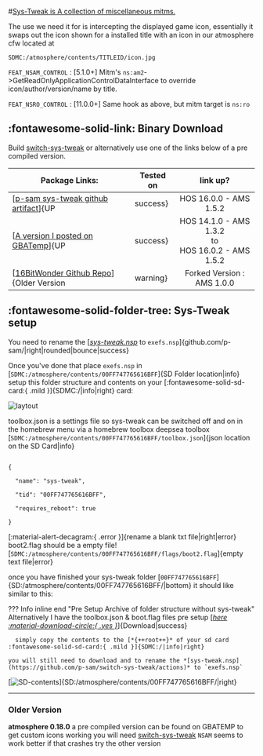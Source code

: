 #[Sys-Tweak is A collection of miscellaneous mitms.](https://github.com/p-sam/switch-sys-tweak) 

The use we need it for is intercepting the displayed game icon,
essentially it swaps out the icon shown for a installed title with an icon in our atmosphere cfw located at 

` SDMC:/atmosphere/contents/TITLEID/icon.jpg `

`FEAT_NSAM_CONTROL` : [5.1.0+] Mitm's `ns:am2`->GetReadOnlyApplicationControlDataInterface to override icon/author/version/name by title.

`FEAT_NSRO_CONTROL` : [11.0.0+] Same hook as above, but mitm target is `ns:ro`


:fontawesome-solid-link: Binary Download
---

Build [switch-sys-tweak](https://github.com/p-sam/switch-sys-tweak) or alternatively use one of the links below of a pre compiled version.

| Package Links:                                                                                                         | Tested on                               | link up? |
| ----------------------------------------------------------------------------------------------------------------------- | --------------------------------------- |:--------:|
| [[p-sam sys-tweak github artifact](https://github.com/p-sam/switch-sys-tweak/actions)]{UP|success}                                    | HOS 16.0.0 - AMS 1.5.2 | :fontawesome-solid-check:{ .yes } |
| [[A version I posted on GBATemp](https://gbatemp.net/threads/custom-game-icons-tutorial-and-sharing-hub.574675/post-9738297)]{UP|success} |  HOS 14.1.0 - AMS 1.3.2<br>to<br>HOS 16.0.2 - AMS 1.5.2  			  | :fontawesome-solid-check:{ .yes } |
| [[16BitWonder Github Repo](https://github.com/16BitWonder/switch-sys-tweak)]{Older Version|warning}								  | Forked Version :	AMS 1.0.0		  | :fontawesome-solid-check:{ .yes } |

:fontawesome-solid-folder-tree: Sys-Tweak setup
---

You need to rename the [*[sys-tweak.nsp](https://github.com/p-sam/switch-sys-tweak/actions)* to `exefs.nsp`]{github.com/p-sam/|right|rounded|bounce|success} 

Once you've done that place `exefs.nsp` in [`SDMC:/atmosphere/contents/00FF747765616BFF`]{SD Folder location|info}
setup this folder structure and contents on your [:fontawesome-solid-sd-card:{ .mild }]{SDMC:/|info|right} card:

![laytout](<img/sys-tweak/systweak-lay.png>)


toolbox.json is a settings file so sys-tweak can be switched off and on in the homebrew menu via a homebrew toolbox
 deepsea toolbox
[`SDMC:/atmosphere/contents/00FF747765616BFF/toolbox.json`]{json location on the SD Card|info}

<code>
{<br>
  "name": "sys-tweak",<br>
  "tid": "00FF747765616BFF",<br>
  "requires_reboot": true<br>
}
</code>

[:material-alert-decagram:{ .error }]{rename a blank txt file|right|error} boot2.flag should be a empty file!
	[`SDMC:/atmosphere/contents/00FF747765616BFF/flags/boot2.flag`]{empty text file|error}

once you have finished your sys-tweak folder [`00FF747765616BFF`]{SD:/atmosphere/contents/00FF747765616BFF/|bottom} it should like similar to this:

??? Info inline end "Pre Setup Archive of folder structure without sys-tweak"
	Alternatively I have the toolbox.json & boot.flag files pre setup [*[here :material-download-circle:{ .yes }](setup-00FF747765616BFF.zip)*]{Download|success} 
      
      simply copy the contents to the [*{++root++}* of your sd card :fontawesome-solid-sd-card:{ .mild }]{SDMC:/|info|right}
	
	you will still need to download and to rename the *[sys-tweak.nsp](https://github.com/p-sam/switch-sys-tweak/actions)* to `exefs.nsp`
	
[![SD-contents](<img/sys-tweak/sdcontents1.png>)]{SD:/atmosphere/contents/00FF747765616BFF/|right}

--- 

### Older Version ###

**atmosphere 0.18.0**
a pre compiled version can be found on GBATEMP to get custom icons working you will need [switch-sys-tweak](https://gbatemp.net/threads/custom-game-icons-tutorial-and-sharing-hub-no-forwarders.574675/page-10#post-9366960) `NSAM` seems to work better if that crashes try the other version